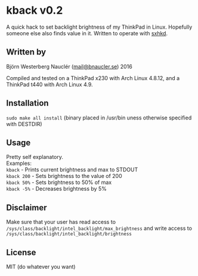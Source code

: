 # kback v0.2
A quick hack to set backlight brightness of my ThinkPad in Linux. Hopefully someone else also finds value in it. Written to operate with [sxhkd](https://github.com/baskerville/sxhkd).

## Written by
Björn Westerberg Nauclér (mail@bnaucler.se) 2016

Compiled and tested on a ThinkPad x230 with Arch Linux 4.8.12, and a ThinkPad t440 with Arch Linux 4.9.

## Installation
`sudo make all install` (binary placed in /usr/bin uness otherwise specified with DESTDIR)

## Usage
Pretty self explanatory.  
Examples:  
`kback` - Prints current brightness and max to STDOUT  
`kback 200` - Sets brightness to the value of 200  
`kback 50%` - Sets brightness to 50% of max  
`kback -5%` - Decreases brightness by 5%

## Disclaimer
Make sure that your user has read access to `/sys/class/backlight/intel_backlight/max_brightness` and write access to `/sys/class/backlight/intel_backlight/brightness`

## License
MIT (do whatever you want)

